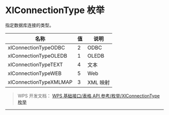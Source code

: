 # XlConnectionType 枚举

指定数据库连接的类型。

| 名称                   | 值  | 说明     |
|------------------------|-----|----------|
| xlConnectionTypeODBC   | 2   | ODBC     |
| xlConnectionTypeOLEDB  | 1   | OLEDB    |
| xlConnectionTypeTEXT   | 4   | 文本     |
| xlConnectionTypeWEB    | 5   | Web      |
| xlConnectionTypeXMLMAP | 3   | XML 映射 |

> WPS 开发文档： [WPS 基础接口/表格 API 参考/枚举/XlConnectionType 枚举](https://qn.cache.wpscdn.cn/encs/doc/office_v19/topics/WPS%20%E5%9F%BA%E7%A1%80%E6%8E%A5%E5%8F%A3/%E8%A1%A8%E6%A0%BC%20API%20%E5%8F%82%E8%80%83/%E6%9E%9A%E4%B8%BE/XlConnectionType%20%E6%9E%9A%E4%B8%BE.html)

------------------------------------------------------------------------
